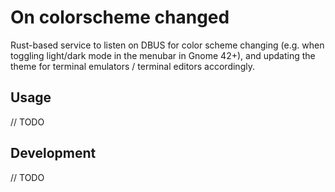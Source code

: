 # On colorscheme changed

Rust-based service to listen on DBUS for color scheme changing (e.g. when toggling light/dark mode in the menubar in Gnome 42+),
and updating the theme for terminal emulators / terminal editors accordingly.

## Usage

// TODO

## Development

// TODO
